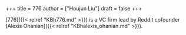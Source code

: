 +++
title = 776
author = ["Houjun Liu"]
draft = false
+++

[776]({{< relref "KBh776.md" >}}) is a VC firm lead by Reddit cofounder [Alexis Ohanian]({{< relref "KBhalexis_ohanian.md" >}}).

